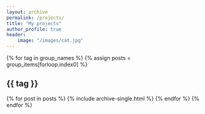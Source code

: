 ```yaml
---
layout: archive
permalink: /projects/
title: "My projects"
author_profile: true
header:
    image: "/images/cat.jpg"
---
```



{% for tag in group_names %}
  {% assign posts = group_items[forloop.index0] %}
  <h2 id="{{ tag | slugify }}" class="archive__subtitle">{{ tag }}</h2>
  {% for post in posts %}
    {% include archive-single.html %}
  {% endfor %}
{% endfor %}